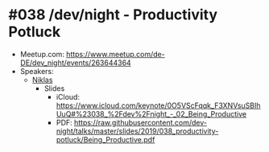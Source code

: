 # #038 /dev/night - Productivity Potluck

* Meetup.com: https://www.meetup.com/de-DE/dev_night/events/263644364
* Speakers: 
	* [Niklas](https://twitter.com/niklas_heer)
		* Slides
			* iCloud: https://www.icloud.com/keynote/0O5VScFqqk_F3XNVsuSBIhUuQ#%23038_%2Fdev%2Fnight_-_02_Being_Productive
			* PDF: https://raw.githubusercontent.com/dev-night/talks/master/slides/2019/038_productivity-potluck/Being_Productive.pdf
